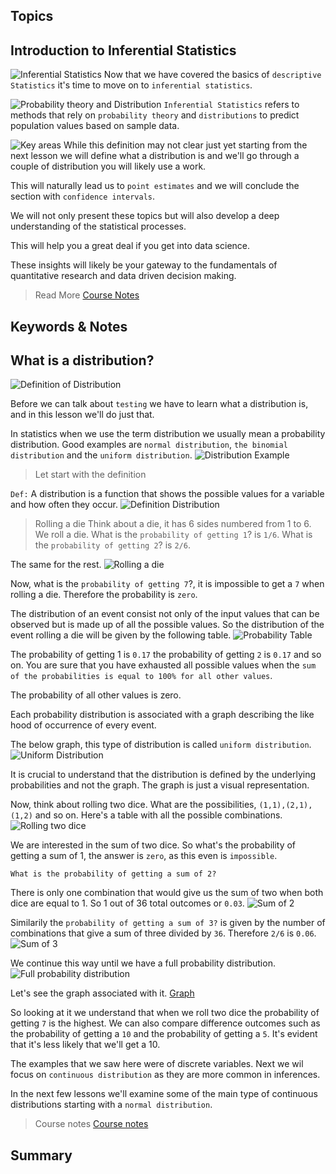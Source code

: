 ## Topics

## Introduction to Inferential Statistics

![Inferential Statistics](./imgs/inferential_statistics.png)
Now that we have covered the basics of `descriptive Statistics` it's time to move on to `inferential statistics`.

![Probability theory and Distribution](./imgs/pro_dist.png)
`Inferential Statistics` refers to methods that rely on `probability theory` and `distributions` to predict population values based on sample data.

![Key areas](./imgs/key_topics.png)
While this definition may not clear just yet starting from the next lesson we will define what a distribution is and we'll go through a couple of distribution you will likely use a work.

This will naturally lead us to `point estimates` and we will conclude the section with `confidence intervals`.

We will not only present these topics but will also develop a deep understanding of the statistical processes.

This will help you a great deal if you get into data science.

These insights will likely be your gateway to the fundamentals of quantitative research and data driven decision making.

> Read More
[Course Notes](./imgs/027%20Course-notes-inferential-statistics.pdf)

## Keywords & Notes
## What is a distribution?
![Definition of Distribution](./imgs/distribution.png)

Before we can talk about `testing` we have to learn what a distribution is, and in this lesson we'll do just that.

In statistics when we use the term distribution we usually mean a probability distribution. Good examples are `normal distribution`, `the binomial distribution` and the `uniform distribution`.
![Distribution Example](./imgs/distribution_example.png)
 
 > Let start with the definition

 `Def:` A distribution is a function that shows the possible values for a variable and how often they occur.
![Definition Distribution](./imgs/def_dist.png)

> Rolling a die
Think about a die, it has 6 sides numbered from 1 to 6. We roll a die. What is the `probability of getting 1`? is `1/6`. What is the `probability of getting 2`? is `2/6`.

The same for the rest.
![Rolling a die](./imgs/rolling_die.png)

Now, what is the `probability of getting 7`?, it is impossible to get a `7` when rolling a die. Therefore the probability is `zero`.

The distribution of an event consist not only of the input values that can be observed but is made up of all the possible values. So the distribution of the event rolling a die will be given by the following table.
![Probability Table](./imgs/probability.png)

The probability of getting 1 is `0.17` the probability of getting `2` is `0.17` and so on. You are sure that you have exhausted all possible values when the `sum of the probabilities is equal to 100% for all other values`.

The probability of all other values is zero.

Each probability distribution is associated with a graph describing the  like hood of occurrence of every event.

The below graph, this type of distribution is called `uniform distribution`.
![Uniform Distribution](./imgs/uniform_distirubion.png)

It is crucial to understand that the distribution is defined by the underlying probabilities and not the graph. The graph is just a visual representation.

Now, think about rolling two dice. What are the possibilities, `(1,1),(2,1), (1,2)` and so on. Here's a table with all the possible combinations.
![Rolling two dice](./imgs/rolling_two_dice.png)

We are interested in the sum of two dice. So what's the probability of getting a sum of 1, the answer is `zero`, as this even is `impossible`.

`What is the probability of getting a sum of 2?`

There is only one combination that would give us the sum of two when both dice are equal to 1. So 1 out of 36 total outcomes or `0.03`.
![Sum of 2](./imgs/sum_2.png)

Similarily the `probability of getting a sum of 3?` is given by the number of combinations that give a sum of three divided by `36`. Therefore `2/6` is `0.06`. 
![Sum of 3](./imgs/sum_3.png)

We continue this way until we have a full probability distribution.
![Full probability distribution](./imgs/full.png)

Let's see the graph associated with it.
[Graph](./imgs/graph.png)

 So looking at it we understand that when we roll two dice the probability of getting `7` is the highest. We can also compare difference outcomes such as the probability of getting a `10` and the probability of getting a `5`. It's evident that it's less likely that we'll get a 10.

 The examples that we saw here were of discrete variables. Next we wil focus on `continuous distribution` as they are more common in inferences.

 In the next few lessons we'll examine some of the main type of continuous distributions starting with a `normal distribution`.

 > Course notes
 [Course notes](./imgs/028%20Course-notes-inferential-statistics.pdf)



## Summary
